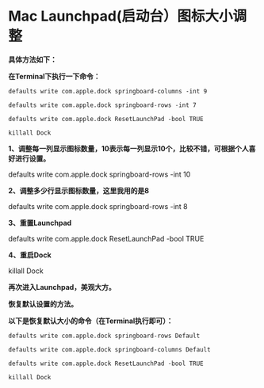 # Mac Launchpad(启动台）图标大小调整

**具体方法如下：**

**在Terminal下执行一下命令：**

```
defaults write com.apple.dock springboard-columns -int 9

defaults write com.apple.dock springboard-rows -int 7

defaults write com.apple.dock ResetLaunchPad -bool TRUE

killall Dock
```



**1、调整每一列显示图标数量，10表示每一列显示10个，比较不错，可根据个人喜好进行设置。**

defaults write com.apple.dock springboard-rows -int 10

**2、调整多少行显示图标数量，这里我用的是8** 

defaults write com.apple.dock springboard-rows -int 8

**3、重置Launchpad**	

defaults write com.apple.dock ResetLaunchPad -bool TRUE

**4、重启Dock**

killall Dock

**再次进入Launchpad，美观大方。**



**恢复默认设置的方法。**

**以下是恢复默认大小的命令（在Terminal执行即可）：**

```
defaults write com.apple.dock springboard-rows Default

defaults write com.apple.dock springboard-columns Default

defaults write com.apple.dock ResetLaunchPad -bool TRUE

killall Dock
```

